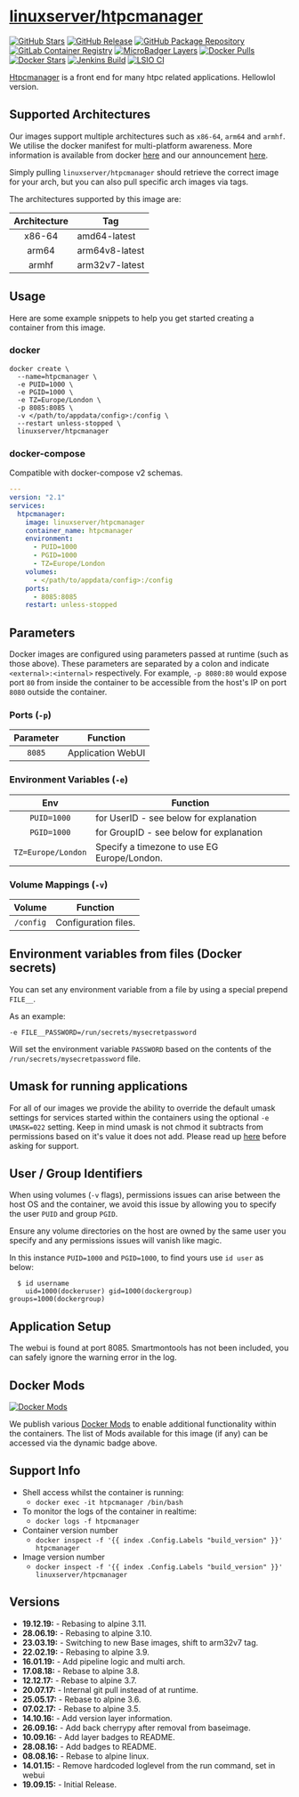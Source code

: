 # [linuxserver/htpcmanager](https://github.com/linuxserver/docker-htpcmanager)

[![GitHub Stars](https://img.shields.io/github/stars/linuxserver/docker-htpcmanager.svg?color=94398d&labelColor=555555&logoColor=ffffff&style=for-the-badge&logo=github)](https://github.com/linuxserver/docker-htpcmanager)
[![GitHub Release](https://img.shields.io/github/release/linuxserver/docker-htpcmanager.svg?color=94398d&labelColor=555555&logoColor=ffffff&style=for-the-badge&logo=github)](https://github.com/linuxserver/docker-htpcmanager/releases)
[![GitHub Package Repository](https://img.shields.io/static/v1.svg?color=94398d&labelColor=555555&logoColor=ffffff&style=for-the-badge&label=linuxserver.io&message=GitHub%20Package&logo=github)](https://github.com/linuxserver/docker-htpcmanager/packages)
[![GitLab Container Registry](https://img.shields.io/static/v1.svg?color=94398d&labelColor=555555&logoColor=ffffff&style=for-the-badge&label=linuxserver.io&message=GitLab%20Registry&logo=gitlab)](https://gitlab.com/Linuxserver.io/docker-htpcmanager/container_registry)
[![MicroBadger Layers](https://img.shields.io/microbadger/layers/linuxserver/htpcmanager.svg?color=94398d&labelColor=555555&logoColor=ffffff&style=for-the-badge)](https://microbadger.com/images/linuxserver/htpcmanager "Get your own version badge on microbadger.com")
[![Docker Pulls](https://img.shields.io/docker/pulls/linuxserver/htpcmanager.svg?color=94398d&labelColor=555555&logoColor=ffffff&style=for-the-badge&label=pulls&logo=docker)](https://hub.docker.com/r/linuxserver/htpcmanager)
[![Docker Stars](https://img.shields.io/docker/stars/linuxserver/htpcmanager.svg?color=94398d&labelColor=555555&logoColor=ffffff&style=for-the-badge&label=stars&logo=docker)](https://hub.docker.com/r/linuxserver/htpcmanager)
[![Jenkins Build](https://img.shields.io/jenkins/build?labelColor=555555&logoColor=ffffff&style=for-the-badge&jobUrl=https%3A%2F%2Fci.linuxserver.io%2Fjob%2FDocker-Pipeline-Builders%2Fjob%2Fdocker-htpcmanager%2Fjob%2Fmaster%2F&logo=jenkins)](https://ci.linuxserver.io/job/Docker-Pipeline-Builders/job/docker-htpcmanager/job/master/)
[![LSIO CI](https://img.shields.io/badge/dynamic/yaml?color=94398d&labelColor=555555&logoColor=ffffff&style=for-the-badge&label=CI&query=CI&url=https%3A%2F%2Flsio-ci.ams3.digitaloceanspaces.com%2Flspipepr%2Fhtpcmanager%2Flatest%2Fci-status.yml)](https://lsio-ci.ams3.digitaloceanspaces.com/linuxserver/htpcmanager/latest/index.html)

[Htpcmanager](https://github.com/Hellowlol/HTPC-Manager) is a front end for many htpc related applications. Hellowlol version.

## Supported Architectures

Our images support multiple architectures such as `x86-64`, `arm64` and `armhf`. We utilise the docker manifest for multi-platform awareness. More information is available from docker [here](https://github.com/docker/distribution/blob/master/docs/spec/manifest-v2-2.md#manifest-list) and our announcement [here](https://blog.linuxserver.io/2019/02/21/the-lsio-pipeline-project/).

Simply pulling `linuxserver/htpcmanager` should retrieve the correct image for your arch, but you can also pull specific arch images via tags.

The architectures supported by this image are:

| Architecture | Tag |
| :----: | --- |
| x86-64 | amd64-latest |
| arm64 | arm64v8-latest |
| armhf | arm32v7-latest |


## Usage

Here are some example snippets to help you get started creating a container from this image.

### docker

```
docker create \
  --name=htpcmanager \
  -e PUID=1000 \
  -e PGID=1000 \
  -e TZ=Europe/London \
  -p 8085:8085 \
  -v </path/to/appdata/config>:/config \
  --restart unless-stopped \
  linuxserver/htpcmanager
```


### docker-compose

Compatible with docker-compose v2 schemas.

```yaml
---
version: "2.1"
services:
  htpcmanager:
    image: linuxserver/htpcmanager
    container_name: htpcmanager
    environment:
      - PUID=1000
      - PGID=1000
      - TZ=Europe/London
    volumes:
      - </path/to/appdata/config>:/config
    ports:
      - 8085:8085
    restart: unless-stopped
```

## Parameters

Docker images are configured using parameters passed at runtime (such as those above). These parameters are separated by a colon and indicate `<external>:<internal>` respectively. For example, `-p 8080:80` would expose port `80` from inside the container to be accessible from the host's IP on port `8080` outside the container.

### Ports (`-p`)

| Parameter | Function |
| :----: | --- |
| `8085` | Application WebUI |


### Environment Variables (`-e`)

| Env | Function |
| :----: | --- |
| `PUID=1000` | for UserID - see below for explanation |
| `PGID=1000` | for GroupID - see below for explanation |
| `TZ=Europe/London` | Specify a timezone to use EG Europe/London. |

### Volume Mappings (`-v`)

| Volume | Function |
| :----: | --- |
| `/config` | Configuration files. |



## Environment variables from files (Docker secrets)

You can set any environment variable from a file by using a special prepend `FILE__`.

As an example:

```
-e FILE__PASSWORD=/run/secrets/mysecretpassword
```

Will set the environment variable `PASSWORD` based on the contents of the `/run/secrets/mysecretpassword` file.

## Umask for running applications

For all of our images we provide the ability to override the default umask settings for services started within the containers using the optional `-e UMASK=022` setting.
Keep in mind umask is not chmod it subtracts from permissions based on it's value it does not add. Please read up [here](https://en.wikipedia.org/wiki/Umask) before asking for support.


## User / Group Identifiers

When using volumes (`-v` flags), permissions issues can arise between the host OS and the container, we avoid this issue by allowing you to specify the user `PUID` and group `PGID`.

Ensure any volume directories on the host are owned by the same user you specify and any permissions issues will vanish like magic.

In this instance `PUID=1000` and `PGID=1000`, to find yours use `id user` as below:

```
  $ id username
    uid=1000(dockeruser) gid=1000(dockergroup) groups=1000(dockergroup)
```

## Application Setup

The webui is found at port 8085. Smartmontools has not been included, you can safely ignore the warning error in the log.

## Docker Mods
[![Docker Mods](https://img.shields.io/badge/dynamic/yaml?color=94398d&labelColor=555555&logoColor=ffffff&style=for-the-badge&label=mods&query=%24.mods%5B%27htpcmanager%27%5D.mod_count&url=https%3A%2F%2Fraw.githubusercontent.com%2Flinuxserver%2Fdocker-mods%2Fmaster%2Fmod-list.yml)](https://mods.linuxserver.io/?mod=htpcmanager "view available mods for this container.")

We publish various [Docker Mods](https://github.com/linuxserver/docker-mods) to enable additional functionality within the containers. The list of Mods available for this image (if any) can be accessed via the dynamic badge above.


## Support Info

* Shell access whilst the container is running:
  * `docker exec -it htpcmanager /bin/bash`
* To monitor the logs of the container in realtime:
  * `docker logs -f htpcmanager`
* Container version number
  * `docker inspect -f '{{ index .Config.Labels "build_version" }}' htpcmanager`
* Image version number
  * `docker inspect -f '{{ index .Config.Labels "build_version" }}' linuxserver/htpcmanager`

## Versions

* **19.12.19:** - Rebasing to alpine 3.11.
* **28.06.19:** - Rebasing to alpine 3.10.
* **23.03.19:** - Switching to new Base images, shift to arm32v7 tag.
* **22.02.19:** - Rebasing to alpine 3.9.
* **16.01.19:** - Add pipeline logic and multi arch.
* **17.08.18:** - Rebase to alpine 3.8.
* **12.12.17:** - Rebase to alpine 3.7.
* **20.07.17:** - Internal git pull instead of at runtime.
* **25.05.17:** - Rebase to alpine 3.6.
* **07.02.17:** - Rebase to alpine 3.5.
* **14.10.16:** - Add version layer information.
* **26.09.16:** - Add back cherrypy after removal from baseimage.
* **10.09.16:** - Add layer badges to README.
* **28.08.16:** - Add badges to README.
* **08.08.16:** - Rebase to alpine linux.
* **14.01.15:** - Remove hardcoded loglevel from the run command, set in webui
* **19.09.15:** - Initial Release.
